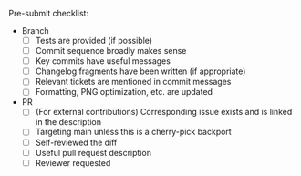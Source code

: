<!--
IMPORTANT: if you are an external contributor, make sure you have read the "External contributors" section of CONTRIBUTING.

Here are some checklists you may like to use. Use your judgement.

This is just a checklist, all the normative suggestions are covered in more detail in CONTRIBUTING.
-->
Pre-submit checklist:
- Branch
    - [ ] Tests are provided (if possible)
    - [ ] Commit sequence broadly makes sense
    - [ ] Key commits have useful messages
    - [ ] Changelog fragments have been written (if appropriate)
    - [ ] Relevant tickets are mentioned in commit messages
    - [ ] Formatting, PNG optimization, etc. are updated
- PR
    - [ ] (For external contributions) Corresponding issue exists and is linked in the description
    - [ ] Targeting main unless this is a cherry-pick backport
    - [ ] Self-reviewed the diff
    - [ ] Useful pull request description
    - [ ] Reviewer requested
